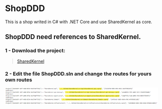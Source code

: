 # ShopDDD
This is a shop writed in C# with .NET Core and use SharedKernel as core.

## ShopDDD need references to SharedKernel.
### 1 - Download the project: 

> [SharedKernel](https://github.com/pipoburgos/SharedKernel)
### 2 - Edit the file **ShopDDD.sln** and change the routes for **yours own routes**

![Routes to change](./Docs/Images/ReferencesToSharedKernel.png)